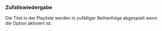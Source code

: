 ﻿### Zufallswiedergabe

Die Titel in der Playliste werden in zufälliger Reihenfolge abgespielt wenn die Option aktiviert ist.

